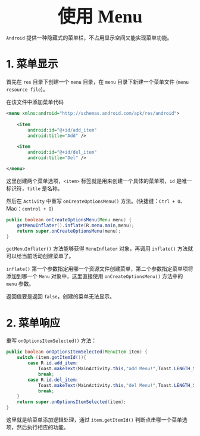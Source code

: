 ### <center> <font size=34 face="STKaiti"> 使用 Menu </font>    <!-- {docsify-ignore} -->

`Android` 提供一种隐藏式的菜单栏，不占用显示空间又能实现菜单功能。

# 1. 菜单显示

首先在 `res` 目录下创建一个 `menu` 目录，在 `menu` 目录下新建一个菜单文件 (`menu resource file`)。 

在该文件中添加菜单代码

``` xml
<menu xmlns:android="http://schemas.android.com/apk/res/android">
 
    <item
        android:id="@+id/add_item"
        android:title="Add" />
 
    <item
        android:id="@+id/del_item"
        android:title="Del" />

</menu>
```

这里创建两个菜单选项，`<item>` 标签就是用来创建一个具体的菜单项，`id` 是唯一标识符，`title` 是名称。

然后在 `Activity` 中重写 `onCreateOptionsMenu()` 方法。(快捷键：`Ctrl + O`、Mac：`control + O`)

``` java
public boolean onCreateOptionsMenu(Menu menu) {
    getMenuInflater().inflate(R.menu.main,menu);
    return super.onCreateOptionsMenu(menu);
}
```

`getMenuInflater()` 方法能够获得 `MenuInflater` 对象，再调用 `inflate()` 方法就可以给当前活动创建菜单了。

`inflate()` 第一个参数指定用哪一个资源文件创建菜单，第二个参数指定菜单项将添加到哪一个 `Menu` 对象中，这里直接使用 `onCreateOptionsMenu()` 方法中的 `menu` 参数。

返回值要是返回 `false`，创建的菜单无法显示。


# 2. 菜单响应

重写 `onOptionsItemSelected()` 方法：

``` java 
public boolean onOptionsItemSelected(MenuItem item) {
    switch (item.getItemId()){
        case R.id.add_item:
            Toast.makeText(MainActivity.this,"add Menu!",Toast.LENGTH_SHORT).show();
            break;
        case R.id.del_item:
            Toast.makeText(MainActivity.this,"del Menu!",Toast.LENGTH_SHORT).show();
            break;
    }
    return super.onOptionsItemSelected(item);
}
```

这里就是给菜单添加逻辑处理，通过 `item.getItemId()` 判断点击哪一个菜单选项，然后执行相应的功能。

 